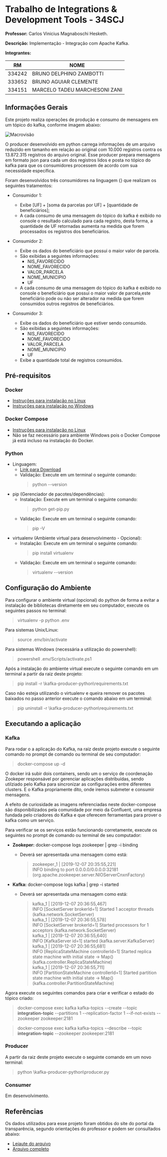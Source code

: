 # Trabalho de Integrations & Development Tools - 34SCJ

**Professor:** Carlos Vinicius Magnaboschi Hesketh.

**Descrição:** Implementação - Integração com Apache Kafka.

**Integrantes:**

| RM      | NOME                     	  |
|-------- |-------------------------------|
| 334242  | BRUNO DELPHINO ZAMBOTTI       |
| 333652  | BRUNO AGUIAR CLEMENTE         |
| 334151  | MARCELO TADEU MARCHESONI ZANI |

## Informações Gerais
Este projeto realiza operações de produção e consumo de mensagens em um tópico do kafka, conforme imagem abaixo:

![Macrovisão](https://github.com/bruno-zambotti/trabalho-integration-and-development-tools-34scj/blob/master/assets/macrovisao.png?raw=true)

O producer desenvolvido em python carrega informações de um arquivo reduzido em tamanho em relação ao original com 10.000 registros contra os 13.872.315 registros do arquivo original. 
Esse producer prepara mensagens em formato json para cada um dos registros lidos e posta no tópico do kafka para que os consumidores processem de acordo com sua necessidade específica.

Foram desenvolvidos três consumidores na linguagem {} que realizam os seguintes tratamentos:
- Consumidor 1:
  - Exibe [UF] + [soma da parcelas por UF] + [quantidade de beneficiários]; 
  - A cada consumo de uma mensagem do tópico do kafka é exibido no console o resultado calculado para cada registro, desta forma, a quantidade de UF retornadas aumenta na medida que forem processados os registros dos beneficiários.

- Consumidor 2:
    - Exibe os dados do beneficiário que possui o maior valor de parcela.
    - São exibidas a seguintes informações:
      - NIS_FAVORECIDO
      - NOME_FAVORECIDO
      - VALOR_PARCELA
      - NOME_MUNICIPIO
      - UF 
    - A cada consumo de uma mensagem do tópico do kafka é exibido no console o beneficiário que possui o maior valor de parcela,este beneficiário pode ou não ser alterador na medida que forem consumidos outros registros de beneficiários.

- Consumidor 3:
  - Exibe os dados do beneficiário que estiver sendo consumido.
  - São exibidas a seguintes informações:
    - NIS_FAVORECIDO
    - NOME_FAVORECIDO
    - VALOR_PARCELA
    - NOME_MUNICIPIO
    - UF 
  - Exibe a quantidade total de registros consumidos.  

## Pré-requisitos
### Docker
- [Instruções para instalação no Linux](https://docs.docker.com/install/linux/docker-ce/ubuntu/)
- [Instruções para instalação no Windows](https://docs.docker.com/docker-for-windows/install/)

### Docker Compose
- [Instruções para instalação no Linux](https://docs.docker.com/compose/install/#install-compose)
- Não se faz necessário para ambiente Windows pois o Docker Compose já está incluso na instalação do Docker.

### Python
- Linguagem:
  - [Link para Download](https://www.python.org/downloads/)
  - Validação: Execute em um terminal o seguinte comando:
    > python --version
- pip (Gerenciador de pacotes/dependências):
  - Instalação: Execute em um terminal o seguinte comando:
    > python get-pip.py
  - Validação: Execute em um terminal o seguinte comando:
    > pip -V
- virtualenv (Ambiente virtual para desenvolvimento - Opcional):
  - Instalação: Execute em um terminal o seguinte comando:
    > pip install virtualenv
  - Validação: Execute em um terminal o seguinte comando:      
    > virtualenv --version

## Configuração do Ambiente
Para configurar o ambiente virtual (opcional) do python de forma a evitar a instalação de bibliotecas diretamente em seu computador, execute os seguintes passos no terminal:
> virtualenv -p python .env

Para sistemas Unix/Linux: 
> source .env/bin/activate

Para sistemas Windows (necessária a utilização do powershell): 
> powershell .env/Scripts/activate.ps1

Após a instalação do ambiente virtual execute o seguinte comando em um terminal a partir da raiz deste projeto:
> pip install -r \kafka-producer-python\requirements.txt

Caso não esteja utilizando o virtualenv e queira remover os pacotes baixados no passo anterior execute o comando abaixo em um terminal:
> pip uninstall -r \kafka-producer-python\requirements.txt

## Executando a aplicação
### Kafka

Para rodar o a aplicação do Kafka, na raiz deste projeto execute o seguinte comando no prompt de comando ou terminal de seu computador: 
> docker-compose up -d

O docker irá subir dois containers, sendo um o serviço de coordenação Zookeper responsável por gerenciar aplicações distribuídas, sendo utilziado pelo Kafka para sincronizar as configurações entre diferentes clusters. E o Kafka propriamente dito, onde iremos submeter e consumir mensagens.

A efeito de curiosidade as imagens referenciadas neste docker-compose são disponibilizados pela comunidade por meio da Confluent, uma empresa fundada pelo criadores do Kafka e que oferecem ferramentas para prover o kafka como um serviço.

Para verificar se os serviços estão funcionando corretamente, execute os seguintes no prompt de comando ou terminal de seu computador:
- **Zookeper:** docker-compose logs zookeeper | grep -i binding
  - Deverá ser apresentada uma mensagem como está:
    > zookeeper_1  | [2019-12-07 20:35:55,221] \
      INFO binding to port 0.0.0.0/0.0.0.0:32181 \(org.apache.zookeeper.server.NIOServerCnxnFactory)

- **Kafka:** docker-compose logs kafka | grep -i started
  - Deverá ser apresentada uma mensagem como está:
    > kafka_1    | [2019-12-07 20:36:55,467] \
    INFO [SocketServer brokerId=1] Started 1 acceptor threads (kafka.network.SocketServer) \
    kafka_1      | [2019-12-07 20:36:55,578] \
    INFO [SocketServer brokerId=1] Started processors for 1 acceptors (kafka.network.SocketServer) \
    kafka_1      | [2019-12-07 20:36:55,640] \
    INFO [KafkaServer id=1] started (kafka.server.KafkaServer) \
    kafka_1      | [2019-12-07 20:36:55,681] \
    INFO [ReplicaStateMachine controllerId=1] Started replica state machine with initial state -> Map() (kafka.controller.ReplicaStateMachine) \
    kafka_1      | [2019-12-07 20:36:55,711] \
    INFO [PartitionStateMachine controllerId=1] Started partition state machine with initial state -> Map() (kafka.controller.PartitionStateMachine)
	
Agora execute os seguintes comandos para criar e verificar o estado do tópico criado:

> docker-compose exec kafka kafka-topics --create --topic **integration-topic** --partitions 1 --replication-factor 1 --if-not-exists --zookeeper zookeeper:2181

> docker-compose exec kafka kafka-topics --describe --topic **integration-topic** --zookeeper zookeeper:2181

### Producer

A partir da raiz deste projeto execute o seguinte comando em um novo terminal: 
> python \kafka-producer-python\producer.py

### Consumer
Em desenvolvimento.

## Referências
Os dados utilizados para esse projeto foram obtidos do site do portal da transparência, segundo orientações do professor e podem ser consultados abaixo:
- [Leiaute do arquivo](http://www.portaltransparencia.gov.br/pagina-interna/603397-dicionario-de-dados-bolsa-familia-pagamentos)
- [Arquivo completo](http://www.portaltransparencia.gov.br/download-de-dados/bolsa-familia-pagamentos/201901)
